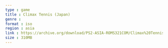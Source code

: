 ```yaml
---
type : game
title : Climax Tennis (Japan)
genre : 
format : iso
region : asia
link : https://archive.org/download/PS2-ASIA-ROMS321COM/Climax%20Tennis%20%28Japan%29.7z
size : 310MB
---
```

